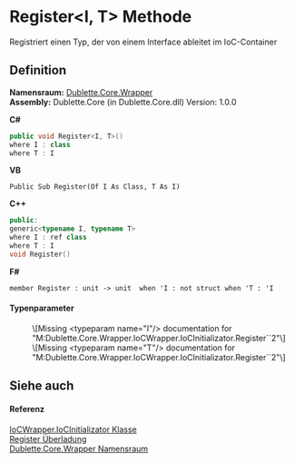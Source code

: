 # Register&lt;I, T&gt; Methode


Registriert einen Typ, der von einem Interface ableitet im IoC-Container



## Definition
**Namensraum:** <a href="N_Dublette_Core_Wrapper">Dublette.Core.Wrapper</a>  
**Assembly:** Dublette.Core (in Dublette.Core.dll) Version: 1.0.0

**C#**
``` C#
public void Register<I, T>()
where I : class
where T : I

```
**VB**
``` VB
Public Sub Register(Of I As Class, T As I)
```
**C++**
``` C++
public:
generic<typename I, typename T>
where I : ref class
where T : I
void Register()
```
**F#**
``` F#
member Register : unit -> unit  when 'I : not struct when 'T : 'I
```



#### Typenparameter
<dl><dt /><dd>\[Missing &lt;typeparam name="I"/&gt; documentation for "M:Dublette.Core.Wrapper.IoCWrapper.IoCInitializator.Register``2"\]</dd><dt /><dd>\[Missing &lt;typeparam name="T"/&gt; documentation for "M:Dublette.Core.Wrapper.IoCWrapper.IoCInitializator.Register``2"\]</dd></dl>

## Siehe auch


#### Referenz
<a href="T_Dublette_Core_Wrapper_IoCWrapper_IoCInitializator">IoCWrapper.IoCInitializator Klasse</a>  
<a href="Overload_Dublette_Core_Wrapper_IoCWrapper_IoCInitializator_Register">Register Überladung</a>  
<a href="N_Dublette_Core_Wrapper">Dublette.Core.Wrapper Namensraum</a>  
